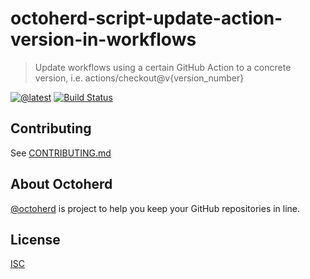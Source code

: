 # octoherd-script-update-action-version-in-workflows

> Update workflows using a certain GitHub Action to a concrete version, i.e. actions/checkout@v{version_number}

[![@latest](https://img.shields.io/npm/v/octoherd-script-update-action-version-in-workflows.svg)](https://www.npmjs.com/package/octoherd-script-update-action-version-in-workflows)
[![Build Status](https://github.com/oscard0m/octoherd-script-update-action-version-in-workflows/workflows/Test/badge.svg)](https://github.com/oscard0m/octoherd-script-update-action-version-in-workflows/actions?query=workflow%3ATest+branch%3Amain)

## Contributing

See [CONTRIBUTING.md](CONTRIBUTING.md)

## About Octoherd

[@octoherd](https://github.com/octoherd/) is project to help you keep your GitHub repositories in line.

## License

[ISC](LICENSE.md)
